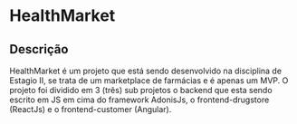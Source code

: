 #     HealthMarket


## Descrição

HealthMarket é um projeto que está sendo desenvolvido na disciplina de Estagio II, se trata de um marketplace de farmácias e é apenas um MVP. O projeto foi dividido em 3 (três) sub projetos o backend que esta sendo escrito em JS em cima do framework AdonisJs, o frontend-drugstore (ReactJs) e o frontend-customer (Angular).

